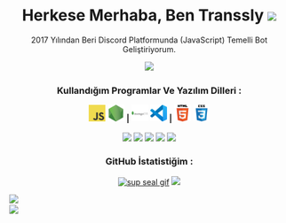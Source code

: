 <h1 align="center">Herkese Merhaba, Ben Transsly <img src="https://media.giphy.com/media/hvRJCLFzcasrR4ia7z/giphy.gif" width="30px"></h1>
<p align="center">
2017 Yılından Beri Discord Platformunda (JavaScript) Temelli Bot Geliştiriyorum. <br>
</p>

<p align="center">
<a href="https://discord.com/users/752683146121707663" target="_blank"><img src="https://img.shields.io/badge/discord%20-7289DA.svg?&style=for-the-badge&logo=discord&logoColor=white"></a>
</p>

<h3 align="center">Kullandığım Programlar Ve Yazılım Dilleri :</h3>
<p align="center">
<code><a href="https://discowzombie.xyz" target="_blank"><img height="30" src="https://raw.githubusercontent.com/github/explore/80688e429a7d4ef2fca1e82350fe8e3517d3494d/topics/javascript/javascript.png"></a></code>
<code><a href="https://discowzombie.xyz" target="_blank"><img height="30" src="https://raw.githubusercontent.com/github/explore/80688e429a7d4ef2fca1e82350fe8e3517d3494d/topics/nodejs/nodejs.png"></a></code>
<strong>|</strong>
<code><a href="https://discowzombie.xyz" target="_blank"><img height="30" src="https://raw.githubusercontent.com/github/explore/80688e429a7d4ef2fca1e82350fe8e3517d3494d/topics/mongodb/mongodb.png"></a></code>
<code><a href="https://discowzombie.xyz" target="_blank"><img height="30" src="https://raw.githubusercontent.com/github/explore/80688e429a7d4ef2fca1e82350fe8e3517d3494d/topics/visual-studio-code/visual-studio-code.png"></a></code>
<strong>|</strong>
<code><a href="https://discowzombie.xyz" target="_blank"><img height="30" src="https://raw.githubusercontent.com/github/explore/80688e429a7d4ef2fca1e82350fe8e3517d3494d/topics/html/html.png"></a></code>
<code><a href="https://discowzombie.xyz" target="_blank"><img height="30" src="https://raw.githubusercontent.com/github/explore/80688e429a7d4ef2fca1e82350fe8e3517d3494d/topics/css/css.png"></a></code>
<br><br>
<code><a href="https://discowzombie.xyz" target="_blank"><img height="40" src="https://img.shields.io/badge/node.js%20-%2343853D.svg?&style=for-the-badge&logo=node.js&logoColor=white"></a></code>
<code><a href="https://discowzombie.xyz" target="_blank"><img height="40" src="https://img.shields.io/badge/javascript%20-%23323330.svg?&style=for-the-badge&logo=javascript&logoColor=%23F7DF1E"></a></code>
<code><a href="https://discowzombie.xyz" target="_blank"><img height="40" src="https://img.shields.io/badge/html5%20-%23E34F26.svg?&style=for-the-badge&logo=html5&logoColor=white"></a></code>
<code><a href="https://discowzombie.xyz" target="_blank"><img height="40" src="https://img.shields.io/badge/css3%20-%231572B6.svg?&style=for-the-badge&logo=css3&logoColor=white"></a></code>
<code><a href="https://discowzombie.xyz" target="_blank"><img height="40" src="https://img.shields.io/badge/MongoDB-%234ea94b.svg?&style=for-the-badge&logo=mongodb&logoColor=white"></a></code>
</p>

<h3 align="center">GitHub İstatistiğim :</h3>
<p align="center">
<a href="https://github.com/Transsly/" target="_blank"><img alt="sup seal gif" src="https://github-readme-stats.vercel.app/api?username=Transsly&theme=dark&show_icons=true&count_private=true&hide_border=true" /></a>
<a href="https://github.com/Transsly/" target="_blank"><img src="https://github-readme-stats.vercel.app/api/top-langs/?username=Transsly&theme=dark&count_private=true&show_icons=true&hide_border=true"/></a>
</p>

![](https://komarev.com/ghpvc/?username=Transsly&color=db0000&label=Toplam+Profil+Görüntelenme+Sayısı+:)
<br>
[![](https://lanyard-profile-readme.vercel.app/api/752683146121707663)](https://discord.com/users/752683146121707663)
